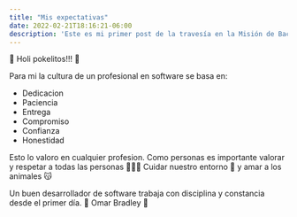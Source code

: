 ```yaml
---
title: "Mis expectativas"
date: 2022-02-21T18:16:21-06:00
description: 'Este es mi primer post de la travesía en la Misión de Backend con Node JS de Launch X.'
---
```


🌸 Holi pokelitos!!! 🧁

Para mi la cultura de un profesional en software se basa en:
- Dedicacion 
- Paciencia
- Entrega
- Compromiso
- Confianza
- Honestidad

Esto lo valoro en cualquier profesion.
Como personas es importante valorar y respetar a todas las personas 🧑‍🤝‍🧑
Cuidar nuestro entorno 🌳 y amar a los animales 😽

Un buen desarrollador de software trabaja con disciplina y constancia desde el primer día. 💠 Omar Bradley 💠




